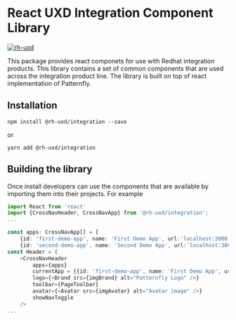 # React UXD Integration Component Library #

[![rh-uxd](https://circleci.com/gh/rh-uxd/integration.svg?style=shield)](https://app.circleci.com/github/rh-uxd/integration/pipelines)

This package provides react componets for use with Redhat integration products.  This library contains a set of common components that are used across the integration product line.  The library is built on top of react implementation of Patternfly.


## Installation

`npm install @rh-uxd/integration --save`

or 

`yarn add @rh-uxd/integration`


## Building the library

Once install developers can use the components that are available by importing them into their projects.  For example

```ts
import React from 'react'
import {CrossNavHeader, CrossNavApp} from '@rh-uxd/integration';
...

const apps: CrossNavApp[] = [
    {id: 'first-demo-app', name: 'First Demo App', url:'localhost:3000', isHttp: true},
    {id: 'second-demo-app', name: 'Second Demo App', url:'localhost:3001', isHttp: true}];        
const Header = (
    <CrossNavHeader
        apps={apps}
        currentApp = {{id: 'first-demo-app', name: 'First Demo App', url:'localhost:3000', isHttp: true}}
        logo={<Brand src={imgBrand} alt="Patternfly Logo" />}
        toolbar={PageToolbar}
        avatar={<Avatar src={imgAvatar} alt="Avatar image" />}
        showNavToggle
    />
...

```

